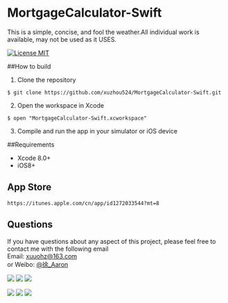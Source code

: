 # MortgageCalculator-Swift
This is a simple, concise, and fool the weather.All individual work is available, may not be used as it USES.

[![License MIT](https://img.shields.io/badge/license-MIT-green.svg?style=flat)](https://raw.githubusercontent.com/xuzhou524/MortgageCalculator-Swift/master/LICENSE)

##How to build
1)  Clone the repository
```
$ git clone https://github.com/xuzhou524/MortgageCalculator-Swift.git
```
2) Open the workspace in Xcode
```
$ open "MortgageCalculator-Swift.xcworkspace"
```
3) Compile and run the app in your simulator or iOS device

##Requirements
* Xcode 8.0+
* iOS8+

## App Store
```
https://itunes.apple.com/cn/app/id1272033544?mt=8
```

## Questions
If you have questions about any aspect of this project, please feel free to contact me with the following email
<br/>Email: xuuohz@163.com
<br/>or Weibo: <a href = 'http://weibo.com/u/2305459493' >@徐_Aaron</a>
<br/>

![](http://ww1.sinaimg.cn/large/0060lm7Tly1fkm5gcmfsyj306y0ccq31.jpg)
![](http://ww4.sinaimg.cn/large/0060lm7Tly1fkm5gcpeixj306y0cct93.jpg)
![](http://ww2.sinaimg.cn/large/0060lm7Tly1fkm5gcua10j306y0ccmxx.jpg)


![](http://ww3.sinaimg.cn/large/0060lm7Tly1fkm5gcu068j306y0ccjtn.jpg)
![](http://ww4.sinaimg.cn/large/0060lm7Tly1fkm5gcrcwkj306y0ccq3h.jpg)
![](http://ww3.sinaimg.cn/large/0060lm7Tly1fkm5gcqs0hj306y0ccaag.jpg)

<br/>

